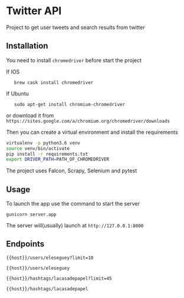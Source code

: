 # Twitter API

Project to get user tweets and search results from twitter

## Installation

You need to install `chromedriver` before start the project

If IOS
```
   brew cask install chromedriver
```
If Ubuntu
```
   sudo apt-get install chromium-chromedriver
```
or download it from
`https://sites.google.com/a/chromium.org/chromedriver/downloads`


Then you can create a virtual environment and install the requirements 

```bash
virtualenv -p python3.6 venv
source venv/bin/activate
pip install -r requirements.txt
export DRIVER_PATH=PATH_OF_CHROMEDRIVER
```

The project uses Falcon, Scrapy, Selenium and pytest
## Usage
To launch the app use the command to start the server
```
gunicorn server.app
```
The server will(usually) launch at `http://127.0.0.1:8000`

## Endpoints
`{{host}}/users/eleseguey?limit=10`

`{{host}}/users/eleseguey`

`{{host}}/hashtags/lacasadepapel?limit=45`

`{{host}}/hashtags/lacasadepapel`
